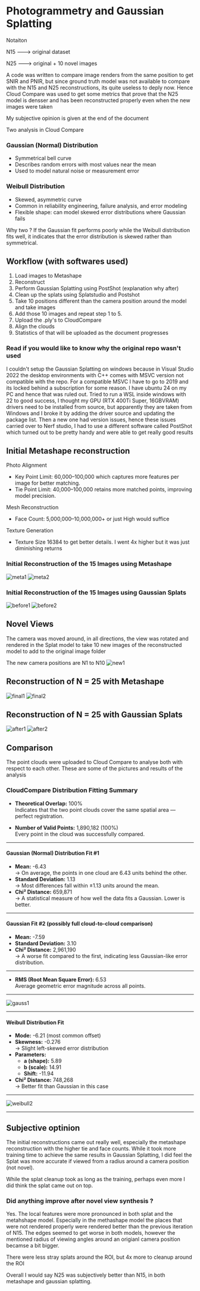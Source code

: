 # Photogrammetry and Gaussian Splatting

Notaiton

N15 ---> original dataset

N25 ---> original + 10 novel images

A code was written to compare image renders from the same position to get SNIR and PNIR, but since ground truth model was not available to compare with the N15 and N25 reconstructions, its quite useless to deply now. Hence Cloud Compare was used to get some metrics that prove
that the N25 model is densser and has been reconstructed properly even when the new images were taken 

My subjective opinion is given at the end of the document

Two analysis in Cloud Compare

### Gaussian (Normal) Distribution
- Symmetrical bell curve
- Describes random errors with most values near the mean
- Used to model natural noise or measurement error

### Weibull Distribution
- Skewed, asymmetric curve
- Common in reliability engineering, failure analysis, and error modeling
- Flexible shape: can model skewed error distributions where Gaussian fails

Why two ? If the Gaussian fit performs poorly while the Weibull distribution fits well, it indicates that the error distribution is skewed rather than symmetrical.

## Workflow (with softwares used)

1. Load images to Metashape
2. Reconstruct
3. Perform Gaussian Splatting using PostShot (explanation why after)
4. Clean up the splats using Splatstudio and Postshot
5. Take 10 positions different than the camera position around the model and take images
6. Add those 10 images and repeat step 1 to 5.
7. Upload the .ply's to CloudCompare
8. Align the clouds
9. Statistics of that will be uploaded as the document progresses

### Read if you would like to know why the original repo wasn't used
I couldn't setup the Gaussian Splatting on windows because in Visual Studio 2022 the desktop environments with C++ comes with MSVC version not compatible with the repo. For a compatible MSVC I have to go to 2019 and its locked behind a subscription for some reason.
I have ubuntu 24 on my PC and hence that was ruled out. Tried to run a WSL inside windows with 22 to good success, I thought my GPU (RTX 400Ti Super, 16GBVRAM) drivers need to be installed from source, but apparently they are taken from Windows and I broke it by adding the
driver source and updating the package list. Then a new one had version issues, hence these issues carried over to Nerf studio, I had to use a different software called PostShot which turned out to be pretty handy and were able to get really good results


## Initial Metashape reconstruction 

Photo Alignment
- Key Point Limit: 60,000–100,000 which captures more features per image for better matching.
- Tie Point Limit: 40,000–100,000 retains more matched points, improving model precision.

Mesh Reconstruction
- Face Count: 5,000,000–10,000,000+ or just High would suffice

Texture Generation
- Texture Size 16384 to get better details. I went 4x higher but it was just diminishing returns

### Initial Reconstruction of the 15 Images using Metashape

![meta1](https://github.com/user-attachments/assets/f9586926-465d-4e7d-bd30-5231c2648b7c)
![meta2](https://github.com/user-attachments/assets/4289269d-c847-4c21-8da7-b8c0fae9538e)

### Initial Reconstruction of the 15 Images using Gaussian Splats

![before1](https://github.com/user-attachments/assets/9384c58a-7830-4750-ae8e-7ae6b63a647a)
![before2](https://github.com/user-attachments/assets/1286bb82-c7a3-4c49-bd82-2f148607b560)


## Novel Views
The camera was moved around, in all directions, the view was rotated and rendered in the Splat model to take 10 new images of the reconstructed model to add to the original image folder

The new camera positions are N1 to N10
![new1](https://github.com/user-attachments/assets/d49a8551-d354-48fe-b0ce-5b12c74a27e1)

## Reconstruction of N = 25 with Metashape

![final1](https://github.com/user-attachments/assets/d026c1f2-73a4-4a12-8f0b-0e78cc698adc)
![final2](https://github.com/user-attachments/assets/071c2367-c876-40b3-844d-74c829319a81)

## Reconstruction of N = 25 with Gaussian Splats
![after1](https://github.com/user-attachments/assets/aa61baeb-d075-4a92-b47f-353f35a03a41)
![after2](https://github.com/user-attachments/assets/0b04f366-2c79-4534-ae71-37288b97932f)


## Comparison 
The point clouds were uploaded to Cloud Compare to analyse both with respect to each other. These are some of the pictures and results of the analysis

### CloudCompare Distribution Fitting Summary

- **Theoretical Overlap:** 100%  
  Indicates that the two point clouds cover the same spatial area — perfect registration.

-  **Number of Valid Points:** 1,890,182 (100%)  
  Every point in the cloud was successfully compared.

---

#### Gaussian (Normal) Distribution Fit #1
- **Mean:** -6.43  
  → On average, the points in one cloud are 6.43 units behind the other.
- **Standard Deviation:** 1.13  
  → Most differences fall within ±1.13 units around the mean.
- **Chi² Distance:** 659,871  
  → A statistical measure of how well the data fits a Gaussian. Lower is better.

---

#### Gaussian Fit #2 (possibly full cloud-to-cloud comparison)
- **Mean:** -7.59  
- **Standard Deviation:** 3.10  
- **Chi² Distance:** 2,961,190  
  → A worse fit compared to the first, indicating less Gaussian-like error distribution.

---

- **RMS (Root Mean Square Error):** 6.53  
  Average geometric error magnitude across all points.

---


![gauss1](https://github.com/user-attachments/assets/ff548b4c-03ba-409c-b397-12cf86c0400c)


---
#### Weibull Distribution Fit
- **Mode:** -6.21 (most common offset)
- **Skewness:** -0.276  
  → Slight left-skewed error distribution
- **Parameters:**
  - **a (shape):** 5.89
  - **b (scale):** 14.91
  - **Shift:** -11.94
- **Chi² Distance:** 748,268  
  → Better fit than Gaussian in this case
---

![weibull2](https://github.com/user-attachments/assets/f87270d2-52dd-4d6d-8acd-6dbe7b9b94fb)

---



## Subjective optinion

The initial reconstructions came out really well, especially the metashape reconstruction with the higher tie and face counts. While it took more training time to achieve the same results in Gaussian Splatting, I did feel the Splat was more accurate if viewed from a radius around a camera position (not novel). 

While the splat cleanup took as long as the training, perhaps even more I did think the splat came out on top. 

### Did anything improve after novel view synthesis ?

Yes. The local features were more pronounced in both splat and the metahshape model. Especially in the methashape model the places that were not rendered properly were rendered better than the previous iteration of N15. The edges seemed to get worse in both models, however the mentioned radius of viewing angles around an origianl camera position
becamse a bit bigger.

There were less stray splats around the ROI, but 4x more to cleanup around the ROI

Overall I would say N25 was subjectively better than N15, in both metashape and gaussian splatting.








